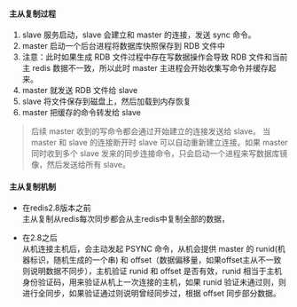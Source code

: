 #### 主从复制过程
1. slave 服务启动，slave 会建立和 master 的连接，发送 sync 命令。
1. master 启动一个后台进程将数据库快照保存到 RDB 文件中
1.   注意：此时如果生成 RDB 文件过程中存在写数据操作会导致 RDB 文件和当前主 redis 数据不一致，所以此时 master 主进程会开始收集写命令并缓存起来。 
1. master 就发送 RDB 文件给 slave
1. slave 将文件保存到磁盘上，然后加载到内存恢复
1. master 把缓存的命令转发给 slave

> 后续 master 收到的写命令都会通过开始建立的连接发送给 slave。
当 master 和 slave 的连接断开时 slave 可以自动重新建立连接。如果 master 同时收到多个 slave 发来的同步连接命令，只会启动一个进程来写数据库镜像，然后发送给所有 slave。

#### 主从复制机制
- 在redis2.8版本之前  
主从复制从redis每次同步都会从主redis中复制全部的数据，

- 在2.8之后  
从机连接主机后，会主动发起 PSYNC 命令，从机会提供 master 的 runid(机器标识，随机生成的一个串) 和  offset（数据偏移量，如果offset主从不一致则说明数据不同步），主机验证 runid 和 offset 是否有效，runid  相当于主机身份验证码，用来验证从机上一次连接的主机，如果 runid 验证未通过则，则进行全同步，如果验证通过则说明曾经同步过，根据  offset 同步部分数据。 